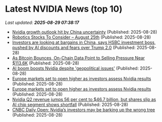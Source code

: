# Latest NVIDIA News (top 10)
_Last updated: **2025-08-29 07:38:17**_

- [Nvidia growth outlook hit by China uncertainty](https://www.irishtimes.com/business/2025/08/28/nvidia-growth-outlook-hit-by-china-uncertainty/) (Published: 2025-08-28)
- [Robotics Stocks To Consider – August 25th](https://www.etfdailynews.com/2025/08/28/robotics-stocks-to-consider-august-25th/) (Published: 2025-08-28)
- [Investors are looking at bargains in China, says HSBC investment boss, pushed by AI discounts and fears over Trump 2.0](https://fortune.com/2025/08/28/investors-diversification-regions-ai-bargains-us/) (Published: 2025-08-28)
- [As Bitcoin Bounces, On-Chain Data Point to Selling Pressure Near $113.6K](https://www.coindesk.com/markets/2025/08/28/as-bitcoin-bounces-on-chain-data-point-to-sell-pressure-near-usd113-6k) (Published: 2025-08-28)
- [AI boom boosts Nvidia despite 'geopolitical issues'](https://www.bbc.com/news/articles/c3wnj8611y7o?xtor=AL-72-%5Bpartner%5D-%5Byahoo.north.america%5D-%5Bheadline%5D-%5Bnews%5D-%5Bbizdev%5D-%5Bisapi%5D) (Published: 2025-08-28)
- [Europe markets set to open higher as investors assess Nvidia results](https://biztoc.com/x/ad72d1f5a27491c7) (Published: 2025-08-28)
- [Europe markets set to open higher as investors assess Nvidia results](https://www.cnbc.com/2025/08/28/europe-markets-on-thurs-aug-28-nvidia-beat-.html) (Published: 2025-08-28)
- [Nvidia Q2 revenue jumps 56 per cent to $46.7 billion, but shares slip as AI chip segment shows shortfall](https://economictimes.indiatimes.com/news/international/us/nvidia-q2-revenue-jumps-56-per-cent-to-46-7-billion-but-shares-slip-as-ai-chip-segment-shows-shortfall/articleshow/123557844.cms) (Published: 2025-08-28)
- [CNBC Daily Open: Nvidia’s investors may be barking up the wrong tree](https://www.cnbc.com/2025/08/28/cnbc-daily-open-nvidia-investors-barking-up-wrong-tree-earnings.html) (Published: 2025-08-28)
